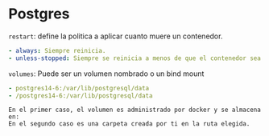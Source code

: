 # Postgres

`restart`: define la politica a aplicar cuanto muere un contenedor.

```yaml
- always: Siempre reinicia.
- unless-stopped: Siempre se reinicia a menos de que el contenedor sea detenido o removido.
```

`volumes`: Puede ser un volumen nombrado o un bind mount

```yaml
- postgres14-6:/var/lib/postgresql/data
- /postgres14-6:/var/lib/postgresql/data
```

    En el primer caso, el volumen es administrado por docker y se almacena en: 
    En el segundo caso es una carpeta creada por ti en la ruta elegida.